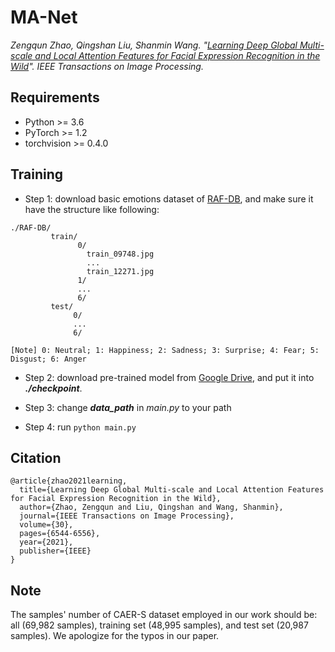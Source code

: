 # MA-Net

*Zengqun Zhao, Qingshan Liu, Shanmin Wang. "[Learning Deep Global Multi-scale and Local Attention Features 
for Facial Expression Recognition in the Wild](https://doi.org/10.1109/TIP.2021.3093397)". IEEE Transactions on Image Processing.*

## Requirements
- Python >= 3.6
- PyTorch >= 1.2
- torchvision >= 0.4.0

## Training

- Step 1: download basic emotions dataset of [RAF-DB](http://www.whdeng.cn/raf/model1.html), and make sure it have the structure like following:
 
```
./RAF-DB/
         train/
               0/
                 train_09748.jpg
                 ...
                 train_12271.jpg
               1/
               ...
               6/
         test/
              0/
              ...
              6/

[Note] 0: Neutral; 1: Happiness; 2: Sadness; 3: Surprise; 4: Fear; 5: Disgust; 6: Anger
```

- Step 2: download pre-trained model from
   [Google Drive](https://drive.google.com/file/d/1tro_RCovLKNACt4MKYp3dmIvvxiOC2pi/view?usp=sharing),
    and put it into ***./checkpoint***.
    
- Step 3: change ***data_path*** in *main.py* to your path 

- Step 4: run ```python main.py ```

## Citation

```
@article{zhao2021learning,
  title={Learning Deep Global Multi-scale and Local Attention Features for Facial Expression Recognition in the Wild},
  author={Zhao, Zengqun and Liu, Qingshan and Wang, Shanmin},
  journal={IEEE Transactions on Image Processing},
  volume={30},
  pages={6544-6556},
  year={2021},
  publisher={IEEE}
}
```

## Note
The samples' number of CAER-S dataset employed in our work should be: all (69,982 samples), training set (48,995 samples), and test set (20,987 samples). We apologize for the typos in our paper.
